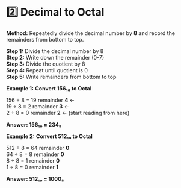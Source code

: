 # 2️⃣ Decimal to Octal

**Method:** Repeatedly divide the decimal number by **8** and record the remainders from bottom to top.

<div class="steps">
   <div class="step"><strong>Step 1:</strong> Divide the decimal number by 8</div>
   <div class="step"><strong>Step 2:</strong> Write down the remainder (0-7)</div>
   <div class="step"><strong>Step 3:</strong> Divide the quotient by 8</div>
   <div class="step"><strong>Step 4:</strong> Repeat until quotient is 0</div>
   <div class="step"><strong>Step 5:</strong> Write remainders from bottom to top</div>
</div>

**Example 1:** **Convert 156₁₀ to Octal**
<div class="example">
   <div class="calculation">
156 ÷ 8 = 19 remainder <strong>4</strong> ←<br>
19  ÷ 8 = 2  remainder <strong>3</strong> ←<br>
2   ÷ 8 = 0  remainder <strong>2</strong> ← (start reading from here)

<strong>Answer: 156₁₀ = 234₈</strong>
    </div>
    </div>

**Example 2:** **Convert 512₁₀ to Octal**
<div class="example">
    <div class="calculation">
512 ÷ 8 = 64 remainder <strong>0</strong><br>
64  ÷ 8 = 8  remainder <strong>0</strong><br>
8   ÷ 8 = 1  remainder <strong>0</strong><br>
1   ÷ 8 = 0  remainder <strong>1</strong>

<strong>Answer: 512₁₀ = 1000₈</strong>
    </div>
    </div>